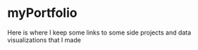 myPortfolio
===========

Here is where I keep some links to some side projects and data visualizations that I made
